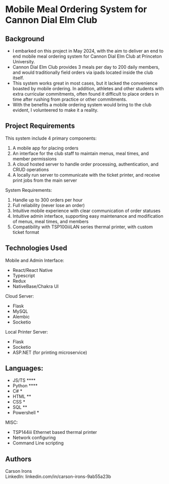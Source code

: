 # Mobile Meal Ordering System for Cannon Dial Elm Club

## Background
- I embarked on this project in May 2024, with the aim to deliver an end to end mobile meal ordering system for Cannon Dial Elm Club at Princeton University.
- Cannon Dial Elm Club provides 3 meals per day to 200 daily members, and would traditionally field orders via ipads located inside the club itself.
- This system works great in most cases, but it lacked the convenience boasted by mobile ordering. In addition, athletes and other students with extra curricular commitments,
often found it difficult to place orders in time after rushing from practice or other commitments.
- With the benefits a mobile ordering system would bring to the club evident, I volunteered to make it a reality.

## Project Requirements
This system include 4 primary components:
  1) A mobile app for placing orders
  2) An interface for the club staff to maintain menus, meal times, and member permissions
  3) A cloud hosted server to handle order processing, authentication, and CRUD operations
  4) A locally run server to communicate with the ticket printer, and receive print jobs from the main server

System Requirements:
  1) Handle up to 300 orders per hour
  2) Full reliability (never lose an order)
  3) Intuitive mobile experience with clear communication of order statuses
  4) Intuitive admin interface, supporting easy maintenance and modification of menus, meal times, and members
  5) Compatibility with TSP100iiiLAN series thermal printer, with custom ticket format

## Technologies Used 
Mobile and Admin Interface:
- React/React Native
- Typescript
- Redux
- NativeBase/Chakra UI

Cloud Server:
- Flask
- MySQL
- Alembic
- Socketio

Local Printer Server:
- Flask
- Socketio
- ASP.NET (for printing microservice)

## Languages: 
- JS/TS ****
- Python ****
- C# *
- HTML **
- CSS *
- SQL **
- Powershell *

MISC:
- TSP144iii Ethernet based thermal printer
- Network configuring
- Command Line scripting


## Authors
Carson Irons  
LinkedIn: linkedin.com/in/carson-irons-9ab55a23b
